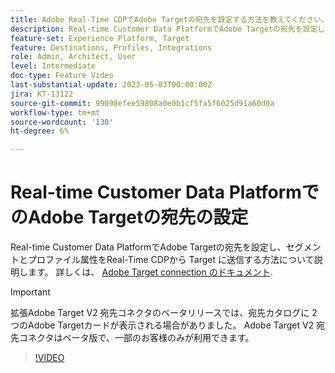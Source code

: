 ```yaml
---
title: Adobe Real-Time CDPでAdobe Targetの宛先を設定する方法を教えてください。
description: Real-time Customer Data PlatformでAdobe Targetの宛先を設定し、セグメントとプロファイル属性をReal-Time CDPから Target に送信する方法について説明します。
feature-set: Experience Platform, Target
feature: Destinations, Profiles, Integrations
role: Admin, Architect, User
level: Intermediate
doc-type: Feature Video
last-substantial-update: 2023-05-03T00:00:00Z
jira: KT-13122
source-git-commit: 99098efee59808a0e0b1cf5fa5f6025d91a60d0a
workflow-type: tm+mt
source-wordcount: '130'
ht-degree: 6%

---
```


# Real-time Customer Data PlatformでのAdobe Targetの宛先の設定

Real-time Customer Data PlatformでAdobe Targetの宛先を設定し、セグメントとプロファイル属性をReal-Time CDPから Target に送信する方法について説明します。 詳しくは、 [Adobe Target connection のドキュメント](https://experienceleague.adobe.com/docs/experience-platform/destinations/catalog/personalization/adobe-target-connection.html?lang=ja).

>[!IMPORTANT]
>
>拡張Adobe Target V2 宛先コネクタのベータリリースでは、宛先カタログに 2 つのAdobe Targetカードが表示される場合がありました。 Adobe Target V2 宛先コネクタはベータ版で、一部のお客様のみが利用できます。

>[!VIDEO](https://video.tv.adobe.com/v/3418799/?learn=on)
